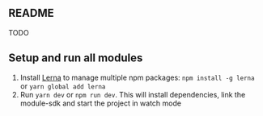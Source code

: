 ## README

TODO

## Setup and run all modules

1. Install [Lerna](https://lernajs.io/) to manage multiple npm packages: `npm install -g lerna` or `yarn global add lerna`
1. Run `yarn dev` or `npm run dev`. This will install dependencies, link the module-sdk and start the project in watch mode
